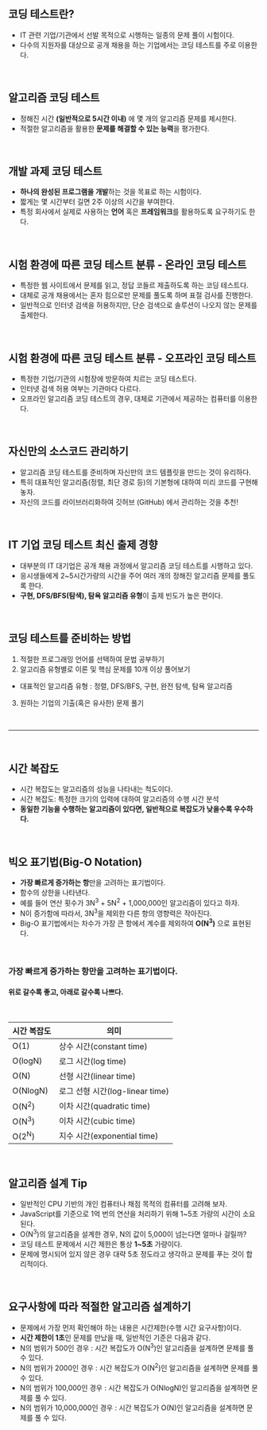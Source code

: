 ## 코딩 테스트란?

- IT 관련 기업/기관에서 선발 목적으로 시행하는 일종의 문제 풀이 시험이다.
- 다수의 지원자를 대상으로 공개 채용을 하는 기업에서는 코딩 테스트를 주로 이용한다. 

<br>

## 알고리즘 코딩 테스트
- 정해진 시간 **(일반적으로 5시간 이내)** 에 몇 개의 알고리즘 문제를 제시한다.
- 적절한 알고리즘을 활용한 **문제를 해결할 수 있는 능력**을 평가한다. 
  

<br>

## 개발 과제 코딩 테스트
- **하나의 완성된 프로그램을 개발**하는 것을 목표로 하는 시험이다. 
- 짧게는 몇 시간부터 길면 2주 이상의 시간을 부여한다. 
- 특정 회사에서 실제로 사용하는 **언어** 혹은 **프레임워크**를 활용하도록 요구하기도 한다. 

<br>

## 시험 환경에 따른 코딩 테스트 분류 - 온라인 코딩 테스트
- 특정한 웹 사이트에서 문제를 읽고, 정답 코들르 제출하도록 하는 코딩 테스트다.
- 대체로 공개 채용에서는 혼자 힘으로만 문제를 풀도록 하며 표절 검사를 진행한다.
- 일반적으로 인터넷 검색을 허용하지만, 단순 검색으로 솔루션이 나오지 않는 문제를 출제한다. 

<br>

## 시험 환경에 따른 코딩 테스트 분류 - 오프라인 코딩 테스트
- 특정한 기업/기관의 시험장에 방문하여 치르는 코딩 테스트다.
- 인터넷 검색 허용 여부는 기관마다 다르다.
- 오프라인 알고리즘 코딩 테스트의 경우, 대체로 기관에서 제공하는 컴퓨터를 이용한다. 

<br>

## 자신만의 소스코드 관리하기
- 알고리즘 코딩 테스트를 준비하며 자신만의 코드 템플릿을 만드는 것이 유리하다.
- 특히 대표적인 알고리즘(정렬, 최단 경로 등)의 기본형에 대하여 미리 코드를 구현해 놓자.
- 자신의 코드를 라이브러리화하여 깃허브 (GitHub) 에서 관리하는 것을 추천! 

<br>

## IT 기업 코딩 테스트 최신 출제 경향
- 대부분의 IT 대기업은 공개 채용 과정에서 알고리즘 코딩 테스트를 시행하고 있다.
- 응시생들에게 2~5시간가량의 시간을 주어 여러 개의 정해진 알고리즘 문제를 풀도록 한다.
- **구현, DFS/BFS(탐색), 탐욕 알고리즘 유형**이 출제 빈도가 높은 편이다. 

<br>

## 코딩 테스트를 준비하는 방법
1. 적절한 프로그래밍 언어를 선택하여 문법 공부하기 
2. 알고리즘 유형별로 이론 및 핵심 문제를 10개 이상 풀어보기
- 대표적인 알고리즘 유형 : 정렬, DFS/BFS, 구현, 완전 탐색, 탐욕 알고리즘
3. 원하는 기업의 기출(혹은 유사한) 문제 풀기 

<br>

-----
<br>

## 시간 복잡도
- 시간 복잡도는 알고리즘의 성능을 나타내는 척도이다.
- 시간 복잡도: 특정한 크기의 입력에 대하여 알고리즘의 수행 시간 분석 
- **동일한 기능을 수행하는 알고리즘이 있다면, 일반적으로 복잡도가 낮을수록 우수하다.**

<br>

## 빅오 표기법(Big-O Notation) 
- **가장 빠르게 증가하는 항**만을 고려하는 표기법이다.
- 함수의 상한을 나타낸다.
- 예를 들어 연산 횟수가 3N<sup>3</sup> + 5N<sup>2</sup> + 1,000,000인 알고리즘이 있다고 하자. 
- N이 증가함에 따라서, 3N<sup>3</sup>을 제외한 다른 항의 영향력은 작아진다.
- Big-O 표기법에서는 차수가 가장 큰 항에서 계수를 제외하여 **O(N<sup>3</sup>)** 으로 표현된다. 

<br>

### 가장 빠르게 증가하는 항만을 고려하는 표기법이다. 

#### 위로 갈수록 좋고, 아래로 갈수록 나쁘다. 
<br>

|시간 복잡도|의미|
|------|---|
|O(1)|상수 시간(constant time)|
|O(logN)|로그 시간(log time)|
|O(N)|선형 시간(linear time)|
|O(NlogN)|로그 선형 시간(log-linear time)|
|O(N<sup>2</sup>)|이차 시간(quadratic time)|
|O(N<sup>3</sup>)|이차 시간(cubic time)|
|O(2<sup>N</sup>)|지수 시간(exponential time)|

<br>

## 알고리즘 설계 Tip 
- 일반적인 CPU 기반의 개인 컴퓨터나 채점 목적의 컴퓨터를 고려해 보자.
- JavaScript를 기준으로 1억 번의 연산을 처리하기 위해 1~5초 가량의 시간이 소요된다.
- O(N<sup>3</sup>)의 알고리즘을 설계한 경우, N의 값이 5,000이 넘는다면 얼마나 걸릴까?
- 코딩 테스트 문제에서 시간 제한은 통상 **1~5초** 가량이다. 
- 문제에 명시되어 있지 않은 경우 대략 5초 정도라고 생각하고 문제를 푸는 것이 합리적이다.

<br>

## 요구사항에 따라 적절한 알고리즘 설계하기
- 문제에서 가장 먼저 확인해야 하는 내용은 시간제한(수행 시간 요구사항)이다.
- **시간 제한이 1초**인 문제를 만났을 때, 일반적인 기준은 다음과 같다.
- N의 범위가 500인 경우 : 시간 복잡도가 O(N<sup>3</sup>)인 알고리즘을 설계하면 문제를 풀 수 있다.
- N의 범위가 2000인 경우 : 시간 복잡도가 O(N<sup>2</sup>)인 알고리즘을 설계하면 문제를 풀 수 있다.
- N의 범위가 100,000인 경우 : 시간 복잡도가 O(NlogN)인 알고리즘을 설계하면 문제를 풀 수 있다.
- N의 범위가 10,000,000인 경우 : 시간 복잡도가 O(N)인 알고리즘을 설계하면 문제를 풀 수 있다. 
